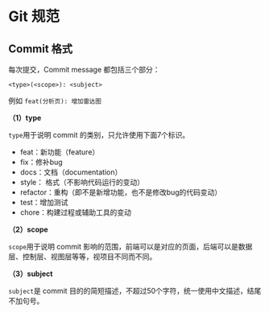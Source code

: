 # Git 规范

## Commit 格式

每次提交，Commit message 都包括三个部分：

`<type>(<scope>): <subject>`

例如 `feat(分析页): 增加雷达图`

**（1）type**

`type`用于说明 commit 的类别，只允许使用下面7个标识。

- feat：新功能（feature）
- fix：修补bug
- docs：文档（documentation）
- style： 格式（不影响代码运行的变动）
- refactor：重构（即不是新增功能，也不是修改bug的代码变动）
- test：增加测试
- chore：构建过程或辅助工具的变动

**（2）scope**

`scope`用于说明 commit 影响的范围，前端可以是对应的页面，后端可以是数据层、控制层、视图层等等，视项目不同而不同。

**（3）subject**

`subject`是 commit 目的的简短描述，不超过50个字符，统一使用中文描述，结尾不加句号。

